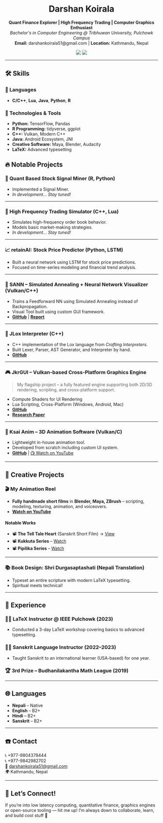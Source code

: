 <h1 align="center">Darshan Koirala</h1>
<p align="center">
  <strong>Quant Finance Explorer | High Frequency Trading | Computer Graphics Enthusiast</strong><br>
  <em>Bachelor's in Computer Engineering @ Tribhuwan University, Pulchowk Campus</em><br>
  <strong>Email:</strong> darshankoirala51@gmail.com | <strong>Location:</strong> Kathmandu, Nepal  
</p>

<p align="center">
  <a href="https://github.com/theanimatorspal"><img src="https://img.shields.io/badge/Github-theanimatorspal-black?style=flat&logo=github" /></a>
  <a href="https://youtube.com/koiralasanskrit"><img src="https://img.shields.io/badge/Youtube-KoiralaSanskrit-red?style=flat&logo=youtube" /></a>
</p>

---

## 🛠️ Skills

### 💬 Languages
- **C/C++**, **Lua**, **Java**, **Python**, **R**

### 🧰 Technologies & Tools
- **Python:** TensorFlow, Pandas
- **R Programming:** tidyverse, ggplot
- **C++:** Vulkan, Modern C++
- **Java:** Android Ecosystem, JNI
- **Creative Software:** Maya, Blender, Audacity
- **LaTeX:** Advanced typesetting


## 🔥 Notable Projects

### 🧠 Quant Based Stock Signal Miner (R, Python)
- Implemented a Signal Miner.
- *In development... Stay tuned!*

---

### 🧠 High Frequency Trading Simulator (C++, Lua)
- Simulates high-frequency order book behavior.
- Models basic market-making strategies.
- *In development... Stay tuned!*

---

### 📈 retainAI: Stock Price Predictor (Python, LSTM)
- Built a neural network using LSTM for stock price predictions.
- Focused on time-series modeling and financial trend analysis.

---

### 🧊 SANN – Simulated Annealing + Neural Network Visualizer (Vulkan/C++)
- Trains a Feedforward NN using Simulated Annealing instead of Backpropagation.
- Visual Tool built using custom GUI framework.
- **[GitHub](https://github.com/theanimatorspal/SANN)** | **[Report](https://www.researchgate.net/publication/380632886_Application_of_Simulated_Annealing_for_Training_Feed_Forward_Neural_Networks)**

---

### 🧪 JLox Interpreter (C++)
- C++ implementation of the Lox language from *Crafting Interpreters*.
- Built Lexer, Parser, AST Generator, and Interpreter by hand.
- **[GitHub](https://github.com/theanimatorspal/JLoxInCpp)**

---

### 🎮 JkrGUI – Vulkan-based Cross-Platform Graphics Engine
> My flagship project – a fully featured engine supporting both 2D/3D rendering, scripting, and cross-platform support.
- Compute Shaders for UI Rendering
- Lua Scripting, Cross-Platform (Windows, Android, Mac)
- **[GitHub](https://github.com/theanimatorspal/jkrgui)**  
- **[Research Paper](https://www.researchgate.net/publication/380632983_Application_of_Compute_Shaders_and_Viability_of_Hybrid_Mode_for_UI_Rendering)**

---

### 🎥 Ksai Anim – 3D Animation Software (Vulkan/C)
- Lightweight in-house animation tool.
- Developed from scratch including custom UI system.
- **[GitHub](https://github.com/theanimatorspal/ksai_anim)** | [📺 Watch on YouTube](https://www.youtube.com/watch?v=CUaXP6BmwVE)

---

## 🎨 Creative Projects

### 🎬 My Animation Reel
- **Fully handmade short films** in **Blender, Maya, ZBrush** – scripting, modeling, texturing, animation, and voiceovers.
- **[Watch on YouTube](https://youtu.be/6fLBsLer_oA)**

#### Notable Works
- 📽️ **The Tell Tale Heart** (Sanskrit Short Film) → [View](https://www.instagram.com/reel/Cpjph5Vo15l/)
- 📽️ **Kukkuta Series** – [Watch](https://youtu.be/Zypaw2MjV1w?list=PLBiLHNU_1jTfpwHE6VGjacnz8tS99toG2)
- 📽️ **Pipilika Series** – [Watch](https://youtu.be/1BJII1Z6WzU?list=PLBiLHNU_1jTdH2S45GhKDhvyZanUSIECJ)

---

### 📚 Book Design: Shri Durgasaptashati (Nepali Translation)
- Typeset an entire scripture with modern LaTeX typesetting.
- Spiritual meets technical!

---

## 🎤 Experience

### 👨‍🏫 LaTeX Instructor @ IEEE Pulchowk (2023)
- Conducted a 3-day LaTeX workshop covering basics to advanced typesetting.

### 🧘‍♂️ Sanskrit Language Instructor (2022–2023)
- Taught Sanskrit to an international learner (USA-based) for one year.

### 🏆 3rd Prize – Budhanilakantha Math League (2019)

---

## 🌐 Languages

- **Nepali** – Native  
- **English** – B2+  
- **Hindi** – B2+  
- **Sanskrit** – B2+  

---

## ☎️ Contact

📞 +977-9804378444  
📞 +977-9842982702  
📧 [darshankoirala51@gmail.com](mailto:darshankoirala51@gmail.com)  
🌍 Kathmandu, Nepal  

---

## 🙌 Let’s Connect!

If you’re into low latency computing, quantitative finance, graphics engines or open-source tooling — hit me up! I’m always down to collaborate, learn, and build cool stuff 🤝
